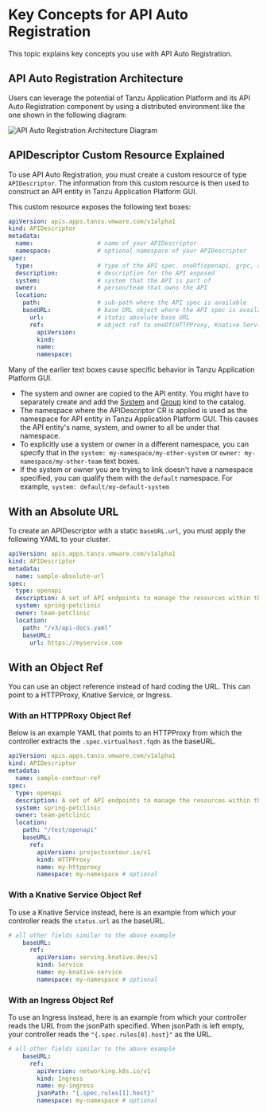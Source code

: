 # Key Concepts for API Auto Registration

This topic explains key concepts you use with API Auto Registration.

## <a id='architecture'></a>API Auto Registration Architecture

Users can leverage the potential of Tanzu Application Platform and its API Auto Registration component by using a distributed environment like the one shown in the following diagram:

![API Auto Registration Architecture Diagram](./images/arch.png)

## <a id='api-descriptor'></a>APIDescriptor Custom Resource Explained

To use API Auto Registration, you must create a custom resource of type `APIDescriptor`.
The information from this custom resource is then used to construct an API entity in Tanzu Application Platform GUI.

This custom resource exposes the following text boxes:

```yaml
apiVersion: apis.apps.tanzu.vmware.com/v1alpha1
kind: APIDescriptor
metadata:
  name:                  # name of your APIDescriptor
  namespace:             # optional namespace of your APIDescriptor
spec:
  type:                  # type of the API spec. oneOf(openapi, grpc, asyncapi, graphql)
  description:           # description for the API exposed
  system:                # system that the API is part of
  owner:                 # person/team that owns the API
  location:
    path:                # sub-path where the API spec is available
    baseURL:             # base URL object where the API spec is available. oneOf(url, ref)
      url:               # static absolute base URL
      ref:               # object ref to oneOf(HTTPProxy, Knative Service, Ingress)
        apiVersion:
        kind:
        name:
        namespace:
```

Many of the earlier text boxes cause specific behavior in Tanzu Application Platform GUI.

- The system and owner are copied to the API entity. You might have to separately create and add the [System](https://backstage.io/docs/features/software-catalog/descriptor-format#kind-system) and [Group](https://backstage.io/docs/features/software-catalog/descriptor-format#kind-group) kind to the catalog.
- The namespace where the APIDescriptor CR is applied is used as the namespace for API entity in Tanzu Application Platform GUI. This causes the API entity's name, system, and owner to all be under that namespace.
- To explicitly use a system or owner in a different namespace, you can specify that in the `system: my-namespace/my-other-system` or `owner: my-namespace/my-other-team` text boxes.
- If the system or owner you are trying to link doesn't have a namespace specified, you can qualify them with the `default` namespace. For example, `system: default/my-default-system`

## <a id='absolute-url'></a>With an Absolute URL

To create an APIDescriptor with a static `baseURL.url`, you must apply the following YAML to your cluster.

```yaml
apiVersion: apis.apps.tanzu.vmware.com/v1alpha1
kind: APIDescriptor
metadata:
  name: sample-absolute-url
spec:
  type: openapi
  description: A set of API endpoints to manage the resources within the petclinic app.
  system: spring-petclinic
  owner: team-petclinic
  location:
    path: "/v3/api-docs.yaml"
    baseURL:
      url: https://myservice.com
```

## <a id='with-ref'></a>With an Object Ref

You can use an object reference instead of hard coding the URL. This can point to a HTTPProxy, Knative Service, or Ingress.

### <a id='with-httpproxy-ref'></a>With an HTTPPRoxy Object Ref

Below is an example YAML that points to an HTTPProxy from which the controller extracts the `.spec.virtualhost.fqdn` as the baseURL.

```yaml
apiVersion: apis.apps.tanzu.vmware.com/v1alpha1
kind: APIDescriptor
metadata:
  name: sample-contour-ref
spec:
  type: openapi
  description: A set of API endpoints to manage the resources within the petclinic app.
  system: spring-petclinic
  owner: team-petclinic
  location:
    path: "/test/openapi"
    baseURL:
      ref:
        apiVersion: projectcontour.io/v1
        kind: HTTPProxy
        name: my-httpproxy
        namespace: my-namespace # optional
```

### <a id='with-knative-ref'></a>With a Knative Service Object Ref

To use a Knative Service instead, here is an example from which your controller reads the `status.url` as the baseURL.

```yaml
# all other fields similar to the above example
    baseURL:
      ref:
        apiVersion: serving.knative.dev/v1
        kind: Service
        name: my-knative-service
        namespace: my-namespace # optional
```

### <a id='with-ingress-ref'></a>With an Ingress Object Ref

To use an Ingress instead, here is an example from which your controller reads the URL from the jsonPath specified. When jsonPath is left empty, your controller reads the `"{.spec.rules[0].host}"` as the URL.

```yaml
# all other fields similar to the above example
    baseURL:
      ref:
        apiVersion: networking.k8s.io/v1
        kind: Ingress
        name: my-ingress
        jsonPath: "{.spec.rules[1].host}"
        namespace: my-namespace # optional
```
